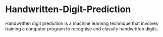 # Handwritten-Digit-Prediction
Handwritten digit prediction is a machine learning  technique that involves training a computer program to recognise and classify handwritten digits.
